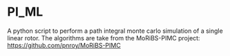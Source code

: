 # PI_ML
A python script to perform a path integral monte carlo simulation of a single linear rotor. 
The algorithms are take from the MoRiBS-PIMC project:
https://github.com/pnroy/MoRiBS-PIMC
